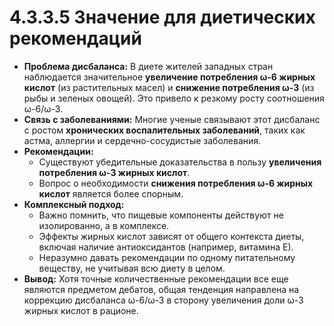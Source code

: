 # 4.3.3.5 Значение для диетических рекомендаций

*   **Проблема дисбаланса:** В диете жителей западных стран наблюдается значительное **увеличение потребления ω-6 жирных кислот** (из растительных масел) и **снижение потребления ω-3** (из рыбы и зеленых овощей). Это привело к резкому росту соотношения ω-6/ω-3.
*   **Связь с заболеваниями:** Многие ученые связывают этот дисбаланс с ростом **хронических воспалительных заболеваний**, таких как астма, аллергии и сердечно-сосудистые заболевания.
*   **Рекомендации:**
    *   Существуют убедительные доказательства в пользу **увеличения потребления ω-3 жирных кислот**.
    *   Вопрос о необходимости **снижения потребления ω-6 жирных кислот** является более спорным.
*   **Комплексный подход:**
    *   Важно помнить, что пищевые компоненты действуют не изолированно, а в комплексе.
    *   Эффекты жирных кислот зависят от общего контекста диеты, включая наличие антиоксидантов (например, витамина Е).
    *   Неразумно давать рекомендации по одному питательному веществу, не учитывая всю диету в целом.
*   **Вывод:** Хотя точные количественные рекомендации все еще являются предметом дебатов, общая тенденция направлена на коррекцию дисбаланса ω-6/ω-3 в сторону увеличения доли ω-3 жирных кислот в рационе.

